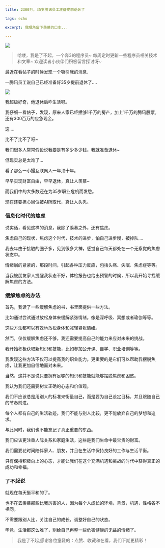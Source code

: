 ```yaml
---
title: 2300万，35岁腾讯员工准备提前退休了

tags: echo

excerpt: 我眼角留下羡慕的口水...

---
```


![](https://navtool.gitee.io/blog/assets/imgs/20230415/041500.png)

> 哈喽，我是了不起，一个奔3的程序员~ 每周定时更新一些程序员相关技术和文章~ 欢迎读者小伙伴们积极留言探讨呀~

最近在看帖子的时候发现一个吸引我的消息.

一腾讯员工说自己已经准备好35岁提前退休了....

![](https://navtool.gitee.io/blog/assets/imgs/20230415/041500.png)

我超级好奇，他退休后咋生活呀。

我仔细一看帖子，发现，原来人家已经攒够1千万的房产，加上1千万的腾讯股票，还有300百万的应急现金。

这....

比不了比不了呀~

我们很多人常常假设说我要是有多少多少钱，我就准备退休~

但现实总是太难了...

看了那么一小撮互联网人一年顶十年。

早早实现财富自由，早早退休，真让人羡慕~

而我们中的大多数还在为35岁职业危机而发愁。

现在还要担心岗位被AI所取代，真让人头秃。

### 信息化时代的焦虑

说实话，看见这样的消息，我除了羡慕之外，还有焦虑。

焦虑自己的现状，焦虑这个时代，技术的进步，怕自己进步慢，被掉队....

我去年由于接触的圈子多，见到很多大神，感觉自己每天都处在一个无察觉的焦虑状态中。

情绪崩的紧紧的，那段时间，引起各种压力反应，包括头痛、失眠、焦虑症等等。

当我被朋友家人提醒我状态不好，体检报告也给出预警的时候，所以我开始寻找缓解焦虑的方法。

### 缓解焦虑的办法

首先，我读了一些缓解焦虑的书，书里面提供一些方法。

比如通过尝试通过放松身体来缓解紧张情绪，像是深呼吸、冥想或者瑜伽等等。

这些方法都可以有效地放松身体和减轻紧张情绪。

然而，仅仅缓解焦虑还不够，我还需要提高自己的能力来应对未来的挑战。

我开始积极获取新知识和技能，比如参加公开课、自学、职业培训等等。

我发现这些方法不仅可以提高我的职业能力，更重要的是它们可以帮助我摆脱焦虑，让我更加自信地面对未来。

当然，这并不是说只要拥有足够的知识和技能就能够摆脱焦虑和困惑。

我认为我们还需要树立正确的心态和价值观。

我们不应该总是用别人的标准来衡量自己，而是要为自己设定目标，并且跟随自己的节奏前进。

每个人都有自己的生活轨迹，我们不能与别人比较，更不能放弃自己的梦想和追求。

与此同时，我们也不能忘记了真正重要的东西。

我们应该更注重人际关系和家庭生活，这些是我们生命中最宝贵的财富。

我们需要花时间陪伴家人、朋友，并且在生活中保持良好的工作与生活平衡。

只有保持积极向上的心态，才能让我们在这个充满机遇和挑战的时代中获得真正的成功和幸福。

### 了不起说

就现在每天挺平和的了。

也不在去羡慕那些比我厉害的人，因为每个人成长的环境，背景，机遇，性格各不相同。

不需要跟别人比，关注自己的成长，调整好自己的状态。

毕竟，生活都这么难了，别给自己再整一些危害健康的无益的情绪了。

> 我是了不起,感谢各位童鞋的：点赞、收藏和在看，我们下期更精彩！